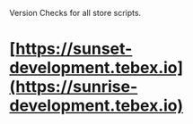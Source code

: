 Version Checks for all store scripts.

# [https://sunset-development.tebex.io](https://sunrise-development.tebex.io)
